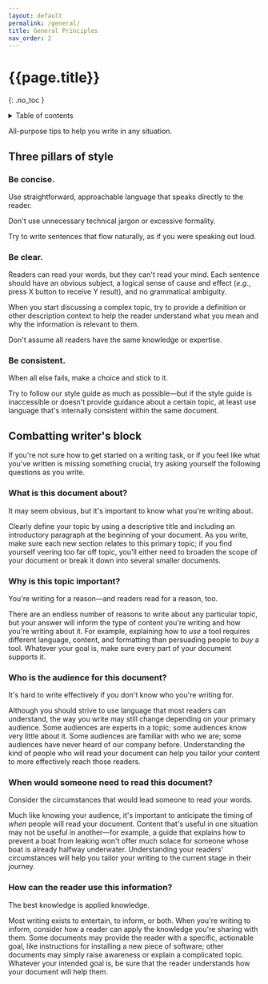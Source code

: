 ```yaml
---
layout: default
permalink: /general/
title: General Principles
nav_order: 2
---
```

# {{page.title}} 
{: .no_toc }
<details markdown="block">
  <summary>
    Table of contents
  </summary>
  {: .text-delta }
- TOC
{:toc}
</details>

All-purpose tips to help you write in any situation. 

## Three pillars of style
### Be concise.
Use straightforward, approachable language that speaks directly to the reader. 

Don't use unnecessary technical jargon or excessive formality. 

Try to write sentences that flow naturally, as if you were speaking out loud.

### Be clear.
Readers can read your words, but they can't read your mind. Each sentence should have an obvious subject, a logical sense of cause and effect (*e.g.*, press X button to receive Y result), and no grammatical ambiguity. 

When you start discussing a complex topic, try to provide a definition or other description context to help the reader understand what you mean and why the information is relevant to them. 

Don't assume all readers have the same knowledge or expertise.

### Be consistent.
When all else fails, make a choice and stick to it. 

Try to follow our style guide as much as possible—but if the style guide is inaccessible or doesn't provide guidance about a certain topic, at least use language that's internally consistent within the same document.

## Combatting writer's block

If you're not sure how to get started on a writing task, or if you feel like what you've written is missing something crucial, try asking yourself the following questions as you write.

### What is this document about?

It may seem obvious, but it's important to know what you're writing about. 

Clearly define your topic by using a descriptive title and including an introductory paragraph at the beginning of your document. As you write, make sure each new section relates to this primary topic; if you find yourself veering too far off topic, you'll either need to broaden the scope of your document or break it down into several smaller documents.

### Why is this topic important?

You're writing for a reason—and readers read for a reason, too.

There are an endless number of reasons to write about any particular topic, but your answer will inform the type of content you're writing and how you're writing about it. For example, explaining how to *use* a tool requires different language, content, and formatting than persuading people to *buy* a tool. Whatever your goal is, make sure every part of your document supports it.

### Who is the audience for this document?

It's hard to write effectively if you don't know who you're writing for.

Although you should strive to use language that most readers can understand, the way you write may still change depending on your primary audience. Some audiences are experts in a topic; some audiences know very little about it. Some audiences are familiar with who we are; some audiences have never heard of our company before. Understanding the kind of people who will read your document can help you tailor your content to more effectively reach those readers.

### When would someone need to read this document?

Consider the circumstances that would lead someone to read your words.

Much like knowing your audience, it's important to anticipate the timing of *when* people will read your document. Content that's useful in one situation may not be useful in another—for example, a guide that explains how to prevent a boat from leaking won't offer much solace for someone whose boat is already halfway underwater. Understanding your readers' circumstances will help you tailor your writing to the current stage in their journey.

### How can the reader use this information?

The best knowledge is applied knowledge.

Most writing exists to entertain, to inform, or both. When you're writing to inform, consider how a reader can apply the knowledge you're sharing with them. Some documents may provide the reader with a specific, actionable goal, like instructions for installing a new piece of software; other documents may simply raise awareness or explain a complicated topic. Whatever your intended goal is, be sure that the reader understands how your document will help them.